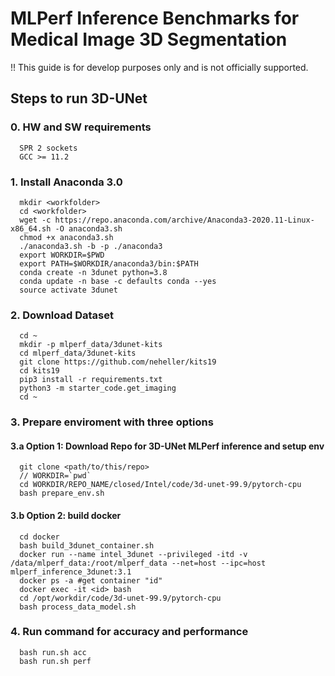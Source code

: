 # MLPerf Inference Benchmarks for Medical Image 3D Segmentation
!! This guide is for develop purposes only and is not officially supported.

## Steps to run 3D-UNet


### 0. HW and SW requirements
```
  SPR 2 sockets
  GCC >= 11.2
```

### 1. Install Anaconda 3.0
```
  mkdir <workfolder>
  cd <workfolder>
  wget -c https://repo.anaconda.com/archive/Anaconda3-2020.11-Linux-x86_64.sh -O anaconda3.sh
  chmod +x anaconda3.sh
  ./anaconda3.sh -b -p ./anaconda3
  export WORKDIR=$PWD
  export PATH=$WORKDIR/anaconda3/bin:$PATH
  conda create -n 3dunet python=3.8
  conda update -n base -c defaults conda --yes
  source activate 3dunet
```

### 2. Download Dataset
```
  cd ~
  mkdir -p mlperf_data/3dunet-kits
  cd mlperf_data/3dunet-kits
  git clone https://github.com/neheller/kits19
  cd kits19
  pip3 install -r requirements.txt
  python3 -m starter_code.get_imaging
  cd ~
```

### 3. Prepare enviroment with three options
#### 3.a Option 1: Download Repo for 3D-UNet MLPerf inference and setup env
```
  git clone <path/to/this/repo>
  // WORKDIR=`pwd`
  cd WORKDIR/REPO_NAME/closed/Intel/code/3d-unet-99.9/pytorch-cpu
  bash prepare_env.sh
```
#### 3.b Option 2: build docker 
```
  cd docker
  bash build_3dunet_container.sh 
  docker run --name intel_3dunet --privileged -itd -v /data/mlperf_data:/root/mlperf_data --net=host --ipc=host mlperf_inference_3dunet:3.1
  docker ps -a #get container "id"
  docker exec -it <id> bash
  cd /opt/workdir/code/3d-unet-99.9/pytorch-cpu
  bash process_data_model.sh
```
### 4. Run command for accuracy and performance
```
  bash run.sh acc
  bash run.sh perf
```
